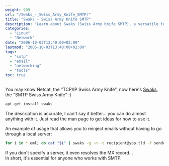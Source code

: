```yaml
---
weight: 999
url: "/Swaks_-_Swiss_Army_Knife_SMTP/"
title: "Swaks - Swiss Army Knife SMTP"
description: "Learn about Swaks (Swiss Army Knife SMTP), a versatile tool for SMTP testing and management with examples of use cases."
categories:
  - "Linux"
  - "Network"
date: "2006-10-03T13:40:00+02:00"
lastmod: "2006-10-03T13:40:00+02:00"
tags:
  - "smtp"
  - "email"
  - "networking"
  - "tools"
toc: true
---
```


You may know Netcat, the "TCP/IP Swiss Army Knife", now here's [Swaks](https://jetmore.org/john/code/#swaks), the "SMTP Swiss Army Knife" :)

```bash
apt-get install swaks
```

The description is accurate, I can't say it better... you can do almost anything with it.
Just read the man page to get ideas for how to use it.

An example of usage that allows you to reinject emails without having to go through a local server:

```bash
for i in *.eml; do cat "$i" | swaks -g -n -t recipient@yop.tld -f sender@yop.tld -s 1.2.3.4 ; done
```

If you don't specify a server, it even resolves the MX record...  
In short, it's essential for anyone who works with SMTP.

